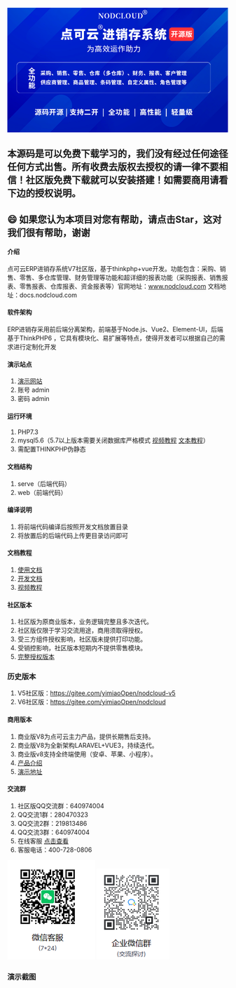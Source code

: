 ![输入图片说明](imgnod1.png)

## 本源码是可以免费下载学习的，我们没有经过任何途径任何方式出售。所有收费去版权去授权的请一律不要相信！社区版免费下载就可以安装搭建！如需要商用请看下边的授权说明。

##  :smile: 如果您认为本项目对您有帮助，请点击Star，这对我们很有帮助，谢谢

#### 介绍
点可云ERP进销存系统V7社区版，基于thinkphp+vue开发。功能包含：采购、销售、零售、多仓库管理、财务管理等功能和超详细的报表功能（采购报表、销售报表、零售报表、仓库报表、资金报表等）官网地址：www.nodcloud.com 文档地址：docs.nodcloud.com

#### 软件架构
ERP进销存采用前后端分离架构，前端基于Node.js、Vue2、Element-UI，后端基于ThinkPHP6 ，它具有模块化、易扩展等特点，使得开发者可以根据自己的需求进行定制化开发


#### 演示站点
1. [演示网站](https://web.nodcloud.cn)
2. 账号 admin
3. 密码 admin

#### 运行环境
1. PHP7.3
2. mysql5.6（5.7以上版本需要关闭数据库严格模式 [视频教程](https://www.bilibili.com/video/BV1F54y1A7Vc) [文本教程](https://docs.nodcloud.com/erp/v7/com)）
3. 需配置THINKPHP伪静态

#### 文档结构
1. serve（后端代码）
2. web（前端代码）

#### 编译说明
1. 将前端代码编译后按照开发文档放置目录
2. 将放置后的后端代码上传更目录访问即可

#### 文档教程
1. [使用文档](https://docs.nodcloud.com/erp/v7/doc)
2. [开发文档](https://docs.nodcloud.com/erp/v7/dev)
3. [视频教程](https://space.bilibili.com/1914574537)

#### 社区版本
1. 社区版为原商业版本，业务逻辑完整且多次迭代。
2. 社区版仅限于学习交流用途，商用须取得授权。
3. 受三方组件授权影响，社区版未提供打印功能。
4. 受销控影响，社区版本短期内不提供零售模块。
5. [完整授权版本](https://v7.nodcloud.cn)

### 历史版本
1. V5社区版：https://gitee.com/yimiaoOpen/nodcloud-v5
2. V6社区版：https://gitee.com/yimiaoOpen/nodcloud

#### 商用版本
1. 商业版V8为点可云主力产品，提供长期售后支持。
2. 商业版V8为全新架构LARAVEL+VUE3，持续迭代。
2. 商业版v8支持全终端使用（安卓、苹果、小程序）。
3. [产品介绍](https://www.nodcloud.com/product/erp)
4. [演示地址](https://erp.nodcloud.com)

#### 交流群
1. 社区版QQ交流群：640974004
2. QQ交流1群：280470323
3. QQ交流2群：219813486
4. QQ交流3群：640974004
5. 在线客服 [点击查看](https://www.nodcloud.com/about#contact)
6. 客服电话：400-728-0806

![输入图片说明](img/c1.png)
![输入图片说明](img/c2.png)


### 演示截图



